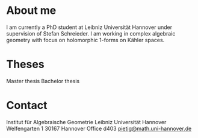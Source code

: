 # About me
I am currently a PhD student at Leibniz Universität Hannover under supervision of Stefan Schreieder. I am working in complex algebraic geometry with focus on holomorphic 1-forms on Kähler spaces.
# Theses
Master thesis
Bachelor thesis
# Contact
Institut für Algebraische Geometrie
Leibniz Universität Hannover
Welfengarten 1
30167 Hannover
Office d403
pietig@math.uni-hannover.de
